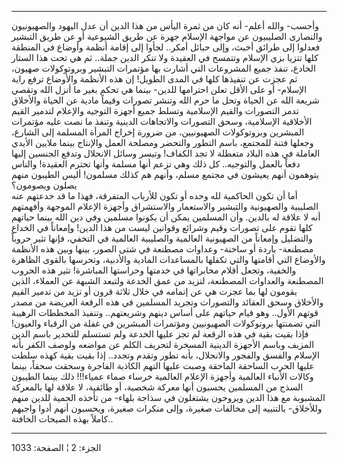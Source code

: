 ------------------------------------------------------------------------

وأحسب- والله أعلم- أنه كان من ثمرة اليأس من هذا الدين أن عدل اليهود
والصهيونيون والنصارى الصليبيون عن مواجهة الإسلام جهرة عن طريق الشيوعية
أو عن طريق التبشير فعدلوا إلى طرائق أخبث، وإلى حبائل أمكر.. لجأوا إلى
إقامة أنظمة وأوضاع في المنطقة كلها تتزيا بزي الإسلام وتتمسح في العقيدة
ولا تنكر الدين جملة.. ثم هي تحت هذا الستار الخادع، تنفذ جميع المشروعات
التي أشارت بها مؤتمرات التبشير وبروتوكولات صهيون، ثم عجزت عن تنفيذها
كلها في المدى الطويل! إن هذه الأنظمة والأوضاع ترفع راية الإسلام- أو على
الأقل تعلن احترامها للدين- بينما هي تحكم بغير ما أنزل الله وتقصي شريعة
الله عن الحياة وتحل ما حرم الله وتنشر تصورات وقيماً مادية عن الحياة
والأخلاق تدمر التصورات والقيم الإسلامية وتسلط جميع أجهزة التوجيه
والإعلام لتدمير القيم الأخلاقية الإسلامية، وسحق التصورات والاتجاهات
الدينية وتنفذ ما نصت عليه مؤتمرات المبشرين وبروتوكولات الصهيونيين، من
ضرورة إخراج المرأة المسلمة إلى الشارع، وجعلها فتنة للمجتمع، باسم التطور
والتحضر ومصلحة العمل والإنتاج بينما ملايين الأيدي العاملة في هذه البلاد
متعطلة لا تجد الكفاف! وتيسر وسائل الانحلال وتدفع الجنسين إليها دفعاً
بالعمل والتوجيه.. كل ذلك وهي تزعم أنها مسلمة وأنها تحترم العقيدة! والناس
يتوهمون أنهم يعيشون في مجتمع مسلم، وأنهم هم كذلك مسلمون! أليس الطيبون
منهم يصلون ويصومون؟  
أما أن تكون الحاكمية لله وحده أو تكون للأرباب المتفرقة، فهذا ما قد
خدعتهم عنه الصليبية والصهيونية والتبشير والاستعمار والاستشراق وأجهزة
الإعلام الموجهة وأفهمتهم أنه لا علاقة له بالدين. وأن المسلمين يمكن أن
يكونوا مسلمين وفي دين الله بينما حياتهم كلها تقوم على تصورات وقيم وشرائع
وقوانين ليست من هذا الدين! وإمعاناً في الخداع والتضليل وإمعاناً من
الصهيونية العالمية والصليبية العالمية في التخفي، فإنها تثير حروباً
مصطنعة- باردة أو ساخنة- وعداوات مصطنعة في شتى الصور، بينها وبين هذه
الأنظمة والأوضاع التي أقامتها والتي تكفلها بالمساعدات المادية والأدبية،
وتحرسها بالقوى الظاهرة والخفية، وتجعل أقلام مخابراتها في خدمتها وحراستها
المباشرة! تثير هذه الحروب المصطنعة والعداوات المصطنعة، لتزيد من عمق
الخدعة ولتبعد الشبهة عن العملاء، الذين يقومون لها بما عجزت هي عن إتمامه
في خلال ثلاثة قرون أو تزيد من تدمير القيم والأخلاق وسحق العقائد
والتصورات وتجريد المسلمين في هذه الرقعة العريضة من مصدر قوتهم الأول..
وهو قيام حياتهم على أساس دينهم وشريعتهم.. وتنفيذ المخططات الرهيبة التي
تضمنتها بروتوكولات الصهيونيين ومؤتمرات المبشرين في غفلة من الرقباء
والعيون! فإذا بقيت بقية في هذه الرقعة لم تجز عليها الخدعة ولم تستسلم
للتخدير باسم الدين المزيف وباسم الأجهزة الدينية المسخرة لتحريف الكلم عن
مواضعه ولوصف الكفر بأنه الإسلام والفسق والفجور والانحلال، بأنه تطور
وتقدم وتجدد.. إذا بقيت بقية كهذه سلطت عليها الحرب الساحقة الماحقة وصبت
عليها التهم الكاذبة الفاجرة وسحقت سحقاً، بينما وكالات الأنباء العالمية
وأجهزة الإعلام العالمية خرساء صماء عمياء!!! ذلك بينما الطيبون السذج من
المسلمين يحسبون أنها معركة شخصية، أو طائفية، لا علاقة لها بالمعركة
المشبوبة مع هذا الدين ويروحون يشتغلون في سذاجة بلهاء- من تأخذه الحمية
للدين منهم وللأخلاق- بالتنبيه إلى مخالفات صغيرة، وإلى منكرات صغيرة،
ويحسبون أنهم أدوا واجبهم كاملاً بهذه الصيحات الخافتة..

------------------------------------------------------------------------

الجزء: 2 ¦ الصفحة: 1033
